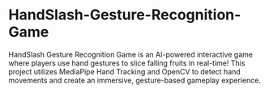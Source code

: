 # HandSlash-Gesture-Recognition-Game
HandSlash Gesture Recognition Game is an AI-powered interactive game where players use hand gestures to slice falling fruits in real-time! This project utilizes MediaPipe Hand Tracking and OpenCV to detect hand movements and create an immersive, gesture-based gameplay experience.
